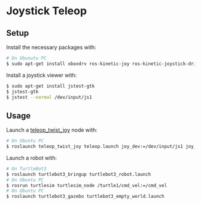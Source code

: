 # Joystick Teleop

## Setup

Install the necessary packages with:
````bash
# On Ubunutu PC
$ sudo apt-get install xboxdrv ros-kinetic-joy ros-kinetic-joystick-drivers ros-kinetic-teleop-twist-joy
````

Install a joystick viewer with:
```bash
$ sudo apt-get install jstest-gtk
$ jstest-gtk
$ jstest --normal /dev/input/js1
```


## Usage

Launch a [teleop_twist_joy](http://wiki.ros.org/teleop_twist_joy) node with: 
```bash
# On Ubuntu PC
$ roslaunch teleop_twist_joy teleop.launch joy_dev:=/dev/input/js1 joy_config:=xd3 enable_turbo_button:=1
```

Launch a robot with:
```bash
# On TurtleBot3
$ roslaunch turtlebot3_bringup turtlebot3_robot.launch
# On Ubuntu PC
$ rosrun turtlesim turtlesim_node /turtle1/cmd_vel:=/cmd_vel
# On Ubuntu PC
$ roslaunch turtlebot3_gazebo turtlebot3_empty_world.launch
```
